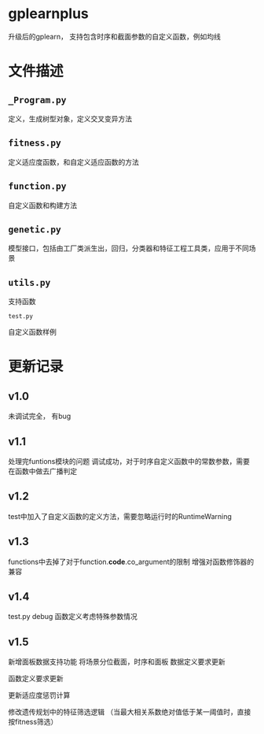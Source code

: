 # gplearnplus
升级后的gplearn， 支持包含时序和截面参数的自定义函数，例如均线

# 文件描述

## `_Program.py`

定义，生成树型对象，定义交叉变异方法



## `fitness.py`

定义适应度函数，和自定义适应函数的方法



## `function.py`

自定义函数和构建方法



## `genetic.py`

模型接口，包括由工厂类派生出，回归，分类器和特征工程工具类，应用于不同场景



## `utils.py`

支持函数



`test.py`

自定义函数样例













# 更新记录

## v1.0

未调试完全， 有bug

## v1.1

处理完funtions模块的问题
调试成功，对于时序自定义函数中的常数参数，需要在函数中做去广播判定

## v1.2

test中加入了自定义函数的定义方法，需要忽略运行时的RuntimeWarning

## v1.3

functions中去掉了对于function.__code__.co_argument的限制
增强对函数修饰器的兼容

## v1.4
test.py debug
函数定义考虑特殊参数情况

## v1.5
新增面板数据支持功能
将场景分位截面，时序和面板
数据定义要求更新

函数定义要求更新

更新适应度惩罚计算

修改遗传规划中的特征筛选逻辑
（当最大相关系数绝对值低于某一阈值时，直接按fitness筛选）